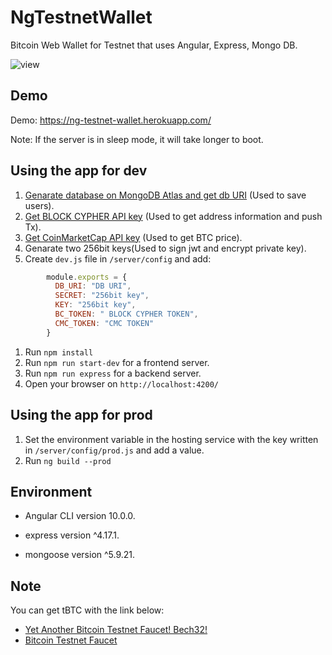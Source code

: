 # NgTestnetWallet
Bitcoin Web Wallet for Testnet that uses Angular, Express, Mongo DB.

![view](https://user-images.githubusercontent.com/62182298/88649140-951bfa80-d102-11ea-816b-e3e333ffbfb8.gif)

## Demo
Demo: <https://ng-testnet-wallet.herokuapp.com/>

Note: If the server is in sleep mode, it will take longer to boot.

## Using the app for dev
1. [Genarate database on MongoDB Atlas and get db URI](https://www.mongodb.com/cloud/atlas) (Used to save users).
1. [Get BLOCK CYPHER API key](https://www.blockcypher.com/) (Used to get address information and push Tx).
1. [Get CoinMarketCap API key](https://coinmarketcap.com/api/) (Used to get BTC price).
1. Genarate two 256bit keys(Used to sign jwt and encrypt private key).
1. Create `dev.js` file in `/server/config` and add:

```golang:dev.js
        module.exports = {
          DB_URI: "DB URI",
          SECRET: "256bit key",
          KEY: "256bit key",
          BC_TOKEN: " BLOCK CYPHER TOKEN",
          CMC_TOKEN: "CMC TOKEN"
        }
```
1. Run `npm install`
1. Run `npm run start-dev` for a frontend server.
1. Run `npm run express` for a backend server.
1. Open your browser on `http://localhost:4200/`

## Using the app for prod
1. Set the environment variable in the hosting service with the key written in `/server/config/prod.js` and add a value.
1. Run `ng build --prod`

## Environment
+ Angular CLI version 10.0.0.
* express version ^4.17.1.
+ mongoose version ^5.9.21.

## Note
You can get tBTC with the link below:
+ [Yet Another Bitcoin Testnet Faucet! Bech32!](https://testnet-faucet.mempool.co/)
+ [Bitcoin Testnet Faucet](https://bitcoinfaucet.uo1.net/)

